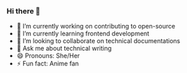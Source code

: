 ### Hi there 👋


- 🔭 I’m currently working on contributing to open-source
- 🌱 I’m currently learning frontend development
- 👯 I’m looking to collaborate on technical documentations
- 💬 Ask me about technical writing
- 😄 Pronouns: She/Her
- ⚡ Fun fact: Anime fan
